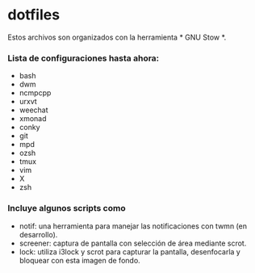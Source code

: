 # dotfiles

Estos archivos son organizados con la herramienta * GNU Stow *.

### Lista de configuraciones hasta ahora:
- bash
- dwm
- ncmpcpp
- urxvt
- weechat
- xmonad
- conky
- git
- mpd
- ozsh
- tmux
- vim
- X
- zsh

### Incluye algunos scripts como
- notif: una herramienta para manejar las notificaciones con twmn (en desarrollo).
- screener: captura de pantalla con selección de área mediante scrot.
- lock: utiliza i3lock y scrot para capturar la pantalla, desenfocarla y bloquear con esta imagen de fondo.
